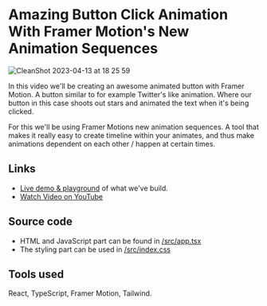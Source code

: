 # Amazing Button Click Animation With Framer Motion's New Animation Sequences

![CleanShot 2023-04-13 at 18 25 59](https://user-images.githubusercontent.com/2969573/231824293-25511563-6c89-480e-b841-ccd115aaf244.gif)

In this video we'll be creating an awesome animated button with Framer Motion. A button similar to for example Twitter's like animation. Where our button in this case shoots out stars and animated the text when it's being clicked.

For this we'll be using Framer Motions new animation sequences. A tool that makes it really easy to create timeline within your animates, and thus make animations dependent on each other / happen at certain times.

## Links

* [Live demo & playground](https://www.frontend.fyi/v/framer-motion-like-animation) of what we've build.
* [Watch Video on YouTube](https://youtu.be/BDLXUEefqNk)

## Source code

* HTML and JavaScript part can be found in [/src/app.tsx](/src/App.tsx)
* The styling part can be used in [/src/index.css](/src/index.css)

## Tools used

React, TypeScript, Framer Motion, Tailwind.